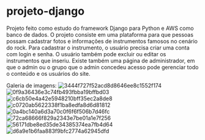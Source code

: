 # projeto-django
Projeto feito como estudo do framework Django para Python e AWS como banco de dados.
O projeto consiste em uma plataforma para que pessoas possam cadastrar fotos e informações de instrumentos famosos no cenário do rock.
Para cadastrar o instrumento, o usuário precisa criar uma conta com login e senha. O usuário também pode excluir ou editar os instrumentos que inseriu.
Existe também uma página de administrador, em que o admin ou o grupo que o admin concedeu acesso pode gerenciar todo o conteúdo e os usuários do site.

Galeria de imagens:
![3444f727f52acd8d8646ee8c1552f174](https://github.com/felipemlx/projeto-django/assets/120753841/54df3bae-b9c8-4eee-a322-f169d4b1f751)
![0f9a36436e3c74fb493fbba19bffbd03](https://github.com/felipemlx/projeto-django/assets/120753841/f0f56a01-078d-49ae-8351-e9ed01d8450b)
![c6cb50e4a42e5948210bff35ec2a8de8](https://github.com/felipemlx/projeto-django/assets/120753841/8a3adbbb-4f1d-46f7-bda3-a69d180eb2e3)
![c0720ab5622338f1ba8edfa8d6d81812](https://github.com/felipemlx/projeto-django/assets/120753841/7979b254-ae69-4e78-9d74-f39bae5d3fe8)
![0a4bc140a6d3a70c0f6f6f506b7d46fc](https://github.com/felipemlx/projeto-django/assets/120753841/c320c8ca-d6bf-4183-b6a7-3ba90d450cde)
![72ca68666f829a2343e7be01a1e7f256](https://github.com/felipemlx/projeto-django/assets/120753841/d352dc22-804f-4044-a6e1-8188df7872b8)
![56171dbe8ed35de34385374ea7fb4d64](https://github.com/felipemlx/projeto-django/assets/120753841/d7fdfbee-4c2a-4415-9fd8-a80cfb8f7e1a)
![d6a9e1b6faa883f9bfc2774a62945dfd](https://github.com/felipemlx/projeto-django/assets/120753841/1cdcfa3c-1e12-4e53-9649-d959c8831d25)
